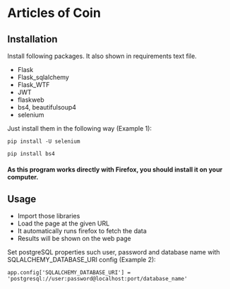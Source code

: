 # Articles of Coin

## Installation

Install following packages. It also shown in requirements text file.
* Flask
* Flask_sqlalchemy
* Flask_WTF
* JWT
* flaskweb
* bs4, beautifulsoup4
* selenium

Just install them in the following way (Example 1):
```
pip install -U selenium

pip install bs4
```

#### As this program works directly with Firefox, you should install it on your computer.

## Usage

* Import those libraries
* Load the page at the given URL
* It automatically runs firefox to fetch the data
* Results will be shown on the web page

Set postgreSQL properties such user, password and database name with SQLALCHEMY_DATABASE_URI config (Example 2):

```
app.config['SQLALCHEMY_DATABASE_URI'] = 'postgresql://user:password@localhost:port/database_name'
```